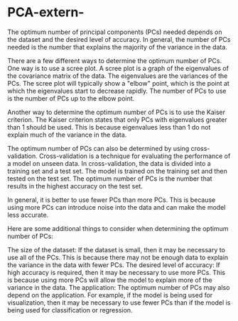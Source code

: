 # PCA-extern-
 The optimum number of principal components (PCs) needed depends on the dataset and the desired level of accuracy. In general, the number of PCs needed is the number that explains the majority of the variance in the data.


There are a few different ways to determine the optimum number of PCs. One way is to use a scree plot. A scree plot is a graph of the eigenvalues of the covariance matrix of the data. The eigenvalues are the variances of the PCs. The scree plot will typically show a "elbow" point, which is the point at which the eigenvalues start to decrease rapidly. The number of PCs to use is the number of PCs up to the elbow point.

Another way to determine the optimum number of PCs is to use the Kaiser criterion. The Kaiser criterion states that only PCs with eigenvalues greater than 1 should be used. This is because eigenvalues less than 1 do not explain much of the variance in the data.

The optimum number of PCs can also be determined by using cross-validation. Cross-validation is a technique for evaluating the performance of a model on unseen data. In cross-validation, the data is divided into a training set and a test set. The model is trained on the training set and then tested on the test set. The optimum number of PCs is the number that results in the highest accuracy on the test set.

In general, it is better to use fewer PCs than more PCs. This is because using more PCs can introduce noise into the data and can make the model less accurate.

Here are some additional things to consider when determining the optimum number of PCs:

The size of the dataset: If the dataset is small, then it may be necessary to use all of the PCs. This is because there may not be enough data to explain the variance in the data with fewer PCs.
The desired level of accuracy: If high accuracy is required, then it may be necessary to use more PCs. This is because using more PCs will allow the model to explain more of the variance in the data.
The application: The optimum number of PCs may also depend on the application. For example, if the model is being used for visualization, then it may be necessary to use fewer PCs than if the model is being used for classification or regression.

